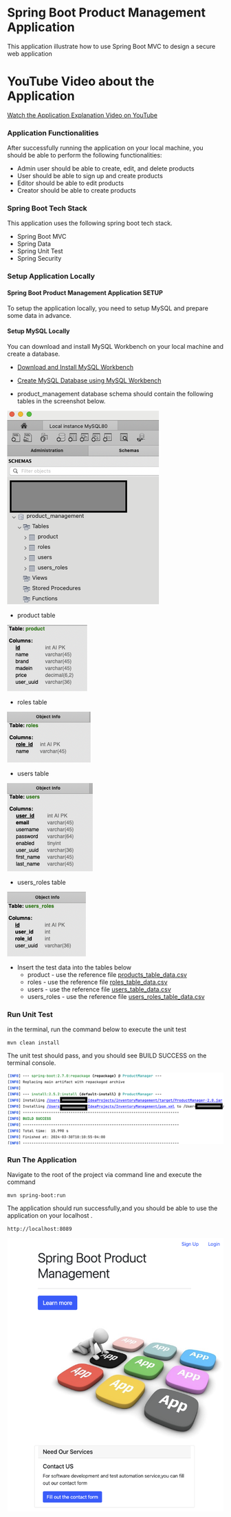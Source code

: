 # Spring Boot Product Management Application
This application illustrate how to use Spring Boot MVC to design a secure web application
# YouTube Video about the Application

[Watch the Application Explanation Video on YouTube](https://youtu.be/Fs43poT_UX4)

### Application Functionalities
After successfully running the application on your local machine, you should be able to perform the following functionalities:

* Admin user should be able to create, edit, and delete products
* User should be able to sign up and create products
* Editor should be able to edit products
* Creator should be able to create products

### Spring Boot Tech Stack
 This application uses the following spring boot tech stack. 

* Spring Boot MVC
* Spring Data
* Spring Unit Test
* Spring Security

### Setup Application Locally

#### Spring Boot Product Management Application SETUP
To setup the application locally, you need to setup MySQL and prepare some data in advance.

#### Setup MySQL Locally
You can download and install MySQL Workbench on your local machine and create a database.
* [Download and Install MySQL Workbench](https://dev.mysql.com/doc/workbench/en/wb-installing.html)
* [Create MySQL Database using MySQL Workbench](https://dev.mysql.com/doc/workbench/en/wb-getting-started-tutorial-creating-a-model.html)

* product_management database schema should contain the following tables in the screenshot below. 

![Product Management Database](setup-doc/product_management_schema.png)

* product table 

![product table](setup-doc/product_table.png)

* roles table

![roles table](setup-doc/roles_table.png)

* users table

![users table](setup-doc/users_table.png)

* users_roles table

![users_roles table](setup-doc/users_roles_table.png)

* Insert the test data into the tables below
  * product - use the reference file [products_table_data.csv](setup-doc/product_table_data.csv)
  * roles - use the reference file [roles_table_data.csv](setup-doc/roles_table_data.csv)
  * users - use the reference file [users_table_data.csv](setup-doc/users_table_data.csv)
  * users_roles - use the reference file [users_roles_table_data.csv](setup-doc/users_roles_table_data.csv)

### Run Unit Test
 in the terminal, run the command below to execute the unit test

 ```
mvn clean install
```
The unit test should pass, and you should see BUILD SUCCESS on the terminal console. 

![BUILD SUCCESS](setup-doc/build-success.png)

### Run The Application
Navigate to the root of the project via command line and execute the command

 ```
mvn spring-boot:run
```
The application should run successfully,and you should be able to use the application on your localhost . 
 ```
http://localhost:8089
```
![Application Dashboard](setup-doc/application_run.png)
